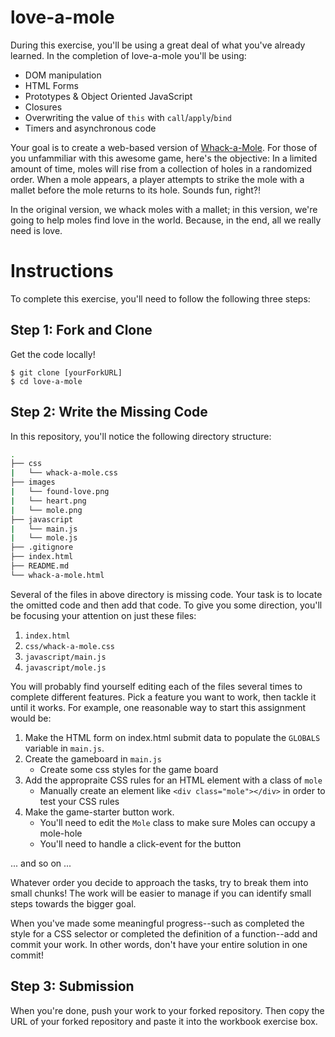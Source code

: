 # love-a-mole
During this exercise, you'll be using a great deal of what you've already learned. In the completion of love-a-mole you'll be using:

* DOM manipulation
* HTML Forms
* Prototypes & Object Oriented JavaScript
* Closures
* Overwriting the value of `this` with `call`/`apply`/`bind`
* Timers and asynchronous code

Your goal is to create a web-based version of [Whack-a-Mole][01]. For those of you unfammiliar with this awesome game, here's the objective: In a limited amount of time, moles will rise from a collection of holes in a randomized order. When a mole appears, a player attempts to strike the mole with a mallet before the mole returns to its hole. Sounds fun, right?!

In the original version, we whack moles with a mallet; in this version, we're going to help moles find love in the world. Because, in the end, all we really need is love. 

# Instructions
To complete this exercise, you'll need to follow the following three steps:

## Step 1: Fork and Clone

Get the code locally! 

```
$ git clone [yourForkURL]
$ cd love-a-mole
```


## Step 2: Write the Missing Code 
In this repository, you'll notice the following directory structure:

```bash
.
├── css
|   └── whack-a-mole.css
├── images
|   └── found-love.png
|   └── heart.png
|   └── mole.png
├── javascript
|   └── main.js
|   └── mole.js
├── .gitignore
├── index.html
├── README.md
└── whack-a-mole.html

```

Several of the files in above directory is missing code. Your task is to locate the omitted code and then add that code. To give you some direction, you'll be focusing your attention on just these files:

1. `index.html`
2. `css/whack-a-mole.css`
3. `javascript/main.js`
4. `javascript/mole.js`

You will probably find yourself editing each of the files several times to complete different features. Pick a feature you want to work, then tackle it until it works. For example, one reasonable way to start this assignment would be:

1. Make the HTML form on index.html submit data to populate the `GLOBALS` variable in `main.js`.
2. Create the gameboard in `main.js`
	* Create some css styles for the game board
3. Add the appropraite CSS rules for an HTML element with a class of `mole`
	* Manually create an element like `<div class="mole"></div>` in order to test your CSS rules
4. Make the game-starter button work.
	* You'll need to edit the `Mole` class to make sure Moles can occupy a mole-hole
	* You'll need to handle a click-event for the button

... and so on ... 

Whatever order you decide to approach the tasks, try to break them into small chunks! The work will be easier to manage if you can identify small steps towards the bigger goal.

When you've made some meaningful progress--such as completed the style for a CSS selector or completed the definition of a function--add and commit your work. In other words, don't have your entire solution in one commit!

## Step 3: Submission

When you're done, push your work to your forked repository. Then copy the URL of your forked repository and paste it into the workbook exercise box. 

[00]: https://developer.mozilla.org/en-US/docs/Web/API/Document_Object_Model
[01]: https://en.wikipedia.org/wiki/Whac-A-Mole

